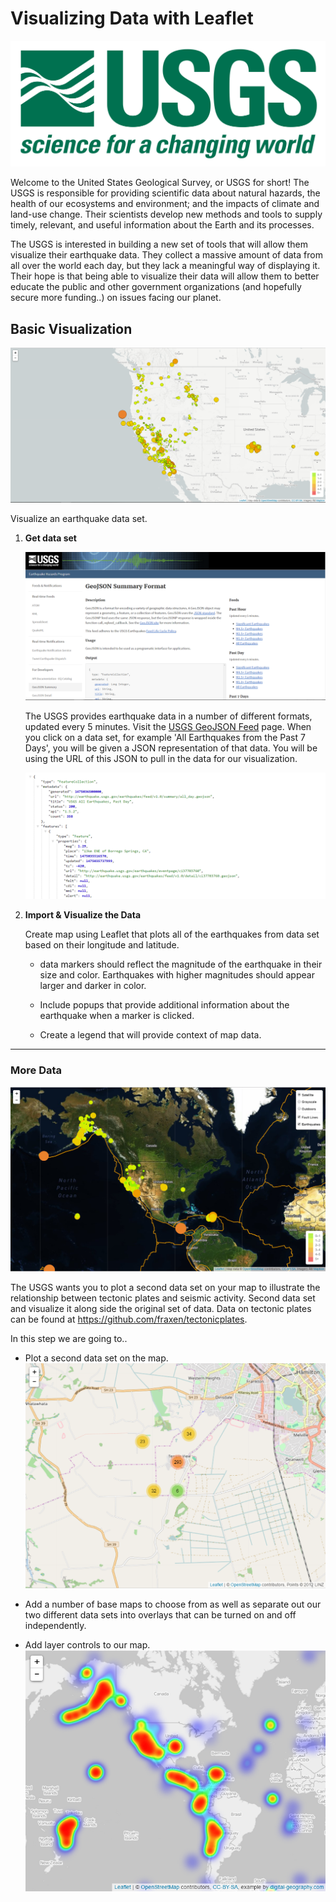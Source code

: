 # Visualizing Data with Leaflet

![1-Logo](Images/1-Logo.png)

Welcome to the United States Geological Survey, or USGS for short! The USGS is responsible for providing scientific data about natural hazards, the health of our ecosystems and environment; and the impacts of climate and land-use change. Their scientists develop new methods and tools to supply timely, relevant, and useful information about the Earth and its processes.

The USGS is interested in building a new set of tools that will allow them visualize their earthquake data. They collect a massive amount of data from all over the world each day, but they lack a meaningful way of displaying it. Their hope is that being able to visualize their data will allow them to better educate the public and other government organizations (and hopefully secure more funding..) on issues facing our planet.

## Basic Visualization

![2-BasicMap](Images/2-BasicMap.png)

Visualize an earthquake data set.

1. **Get data set**

   ![3-Data](Images/3-Data.png)

   The USGS provides earthquake data in a number of different formats, updated every 5 minutes. Visit the [USGS GeoJSON Feed](http://earthquake.usgs.gov/earthquakes/feed/v1.0/geojson.php) page. When you click on a data set, for example 'All Earthquakes from the Past 7 Days', you will be given a JSON representation of that data. You will be using the URL of this JSON to pull in the data for our visualization.

   ![4-JSON](Images/4-JSON.png)

2. **Import & Visualize the Data**

   Create map using Leaflet that plots all of the earthquakes from data set based on their longitude and latitude.

   * data markers should reflect the magnitude of the earthquake in their size and color. Earthquakes with higher magnitudes should appear larger and darker in color.

   * Include popups that provide additional information about the earthquake when a marker is clicked.

   * Create a legend that will provide context of map data.
   
- - -

### More Data

![5-Advanced](Images/5-Advanced.png)

The USGS wants you to plot a second data set on your map to illustrate the relationship between tectonic plates and seismic activity.  Second data set and visualize it along side the original set of data. Data on tectonic plates can be found at <https://github.com/fraxen/tectonicplates>.

In this step we are going to..

* Plot a second data set on the map.
![Cluster](Images/Cluster.png)

* Add a number of base maps to choose from as well as separate out our two different data sets into overlays that can be turned on and off independently.

* Add layer controls to our map.
![Heat](Images/Heat.png)

